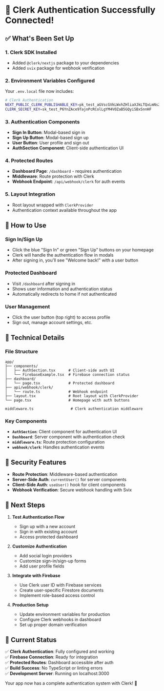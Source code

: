 # 🎉 Clerk Authentication Successfully Connected!

## ✅ What's Been Set Up

### 1. **Clerk SDK Installed**
- Added `@clerk/nextjs` package to your dependencies
- Added `svix` package for webhook verification

### 2. **Environment Variables Configured**
Your `.env.local` file now includes:
```bash
# Clerk Authentication
NEXT_PUBLIC_CLERK_PUBLISHABLE_KEY=pk_test_aGVscGVkLWxhZHliaXJkLTQxLmNsZXJrLmFjY291bnRzLmRldiQ
CLERK_SECRET_KEY=sk_test_P6YnZAce9TajnPcRColLgYM4VOZaB5GQyiSBxSnnHF
```

### 3. **Authentication Components**
- **Sign In Button**: Modal-based sign in
- **Sign Up Button**: Modal-based sign up  
- **User Button**: User profile and sign out
- **AuthSection Component**: Client-side authentication UI

### 4. **Protected Routes**
- **Dashboard Page**: `/dashboard` - requires authentication
- **Middleware**: Route protection with Clerk
- **Webhook Endpoint**: `/api/webhook/clerk` for auth events

### 5. **Layout Integration**
- Root layout wrapped with `ClerkProvider`
- Authentication context available throughout the app

## 🚀 How to Use

### **Sign In/Sign Up**
- Click the blue "Sign In" or green "Sign Up" buttons on your homepage
- Clerk will handle the authentication flow in modals
- After signing in, you'll see "Welcome back!" with a user button

### **Protected Dashboard**
- Visit `/dashboard` after signing in
- Shows user information and authentication status
- Automatically redirects to home if not authenticated

### **User Management**
- Click the user button (top right) to access profile
- Sign out, manage account settings, etc.

## 🔧 Technical Details

### **File Structure**
```
app/
├── components/
│   ├── AuthSection.tsx      # Client-side auth UI
│   └── FirebaseExample.tsx  # Firebase connection status
├── dashboard/
│   └── page.tsx             # Protected dashboard
├── api/webhook/clerk/
│   └── route.ts             # Webhook endpoint
├── layout.tsx               # Root layout with ClerkProvider
└── page.tsx                 # Homepage with auth buttons

middleware.ts                 # Clerk authentication middleware
```

### **Key Components**
- **`AuthSection`**: Client component for authentication UI
- **`Dashboard`**: Server component with authentication check
- **`middleware.ts`**: Route protection configuration
- **`webhook/clerk`**: Handles authentication events

## 🔐 Security Features

- **Route Protection**: Middleware-based authentication
- **Server-Side Auth**: `currentUser()` for server components
- **Client-Side Auth**: `useUser()` hook for client components
- **Webhook Verification**: Secure webhook handling with Svix

## 🌟 Next Steps

1. **Test Authentication Flow**
   - Sign up with a new account
   - Sign in with existing account
   - Access protected dashboard

2. **Customize Authentication**
   - Add social login providers
   - Customize sign-in/sign-up forms
   - Add user profile fields

3. **Integrate with Firebase**
   - Use Clerk user ID with Firebase services
   - Create user-specific Firestore documents
   - Implement role-based access control

4. **Production Setup**
   - Update environment variables for production
   - Configure Clerk webhooks in dashboard
   - Set up proper domain verification

## 🎯 Current Status

✅ **Clerk Authentication**: Fully configured and working  
✅ **Firebase Connection**: Ready for integration  
✅ **Protected Routes**: Dashboard accessible after auth  
✅ **Build Success**: No TypeScript or linting errors  
✅ **Development Server**: Running on localhost:3000  

Your app now has a complete authentication system with Clerk! 🎉
